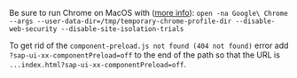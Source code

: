 Be sure to run Chrome on MacOS with ([more info](https://stackoverflow.com/questions/35432749/disable-web-security-in-chrome-48)): `open -na Google\ Chrome --args --user-data-dir=/tmp/temporary-chrome-profile-dir --disable-web-security --disable-site-isolation-trials`

To get rid of the `component-preload.js not found (404 not found)` error add `?sap-ui-xx-componentPreload=off` to the end of the path so that the URL is `...index.html?sap-ui-xx-componentPreload=off`.
